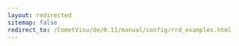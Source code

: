 ```yaml
---
layout: redirected
sitemap: false
redirect_to: /CometVisu/de/0.11/manual/config/rrd_examples.html
---
```


